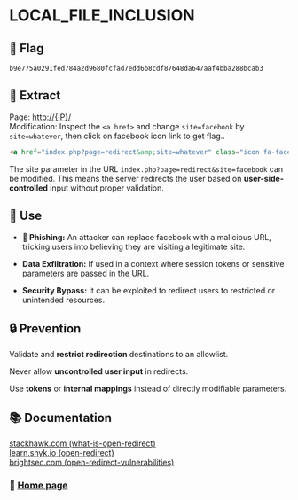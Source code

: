 # LOCAL_FILE_INCLUSION

## 🏴 Flag
```
b9e775a0291fed784a2d9680fcfad7edd6b8cdf87648da647aaf4bba288bcab3 
```

## 📌 Extract

Page: [http://{IP}/](http://{IP}/)  
Modification: Inspect the `<a href>` and change `site=facebook` by `site=whatever`, then click on facebook icon link to get flag..

```html
<a href="index.php?page=redirect&amp;site=whatever" class="icon fa-facebook"></a>
```

The site parameter in the URL `index.php?page=redirect&site=facebook` can be modified. This means the server redirects the user based on **user-side-controlled** input without proper validation.

## 🎯 Use

- **🎣 Phishing:** An attacker can replace facebook with a malicious URL, tricking users into believing they are visiting a legitimate site.  

- **Data Exfiltration:** If used in a context where session tokens or sensitive parameters are passed in the URL.  

- **Security Bypass:** It can be exploited to redirect users to restricted or unintended resources.

## 🔒 Prevention

Validate and **restrict redirection** destinations to an allowlist.

Never allow **uncontrolled user input** in redirects.

Use **tokens** or **internal mappings** instead of directly modifiable parameters.

## 📚 Documentation

[stackhawk.com (what-is-open-redirect)](https://www.stackhawk.com/blog/what-is-open-redirect/)  
[learn.snyk.io (open-redirect)](https://learn.snyk.io/lesson/open-redirect/)  
[brightsec.com (open-redirect-vulnerabilities)](https://brightsec.com/blog/open-redirect-vulnerabilities/)

### 📖 [Home page](https://github.com/hugo-bourgeon/darkly#README)

